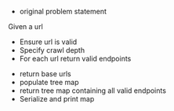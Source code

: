 - original problem statement

Given a url
- Ensure url is valid
- Specify crawl depth
- For each url return valid endpoints
+ return base urls
+ populate tree map
+ return tree map containing all valid endpoints
+ Serialize and print map